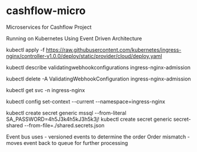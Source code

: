 # cashflow-micro
Microservices for Cashflow Project

Running on Kubernetes
Using Event Driven Architecture

kubectl apply -f https://raw.githubusercontent.com/kubernetes/ingress-nginx/controller-v1.0.0/deploy/static/provider/cloud/deploy.yaml

kubectl describe validatingwebhookconfigurations ingress-nginx-admission

kubectl delete -A ValidatingWebhookConfiguration ingress-nginx-admission

kubectl get svc -n ingress-nginx

kubectl config set-context --current --namespace=ingress-nginx


kubectl create secret generic mssql --from-literal SA_PASSWORD=4h5J3k4h5kJ3h5k3j!
kubectl create secret generic secret-shared --from-file=./shared.secrets.json


Event bus uses - versioned events to determine the order
Order mismatch - moves event back to queue for further processing


